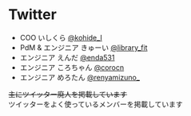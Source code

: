 # Twitter

 * COO いしくら [@kohide_I](https://twitter.com/kohide_i) 
 * PdM & エンジニア きゅーい [@library_fit](https://twitter.com/library_fit)
 * エンジニア えんだ [@enda531](https://twitter.com/enda531)
 * エンジニア ころちゃん [@corocn](https://twitter.com/corocn) 
 * エンジニア めろたん [@renyamizuno_](https://twitter.com/renyamizuno_)

~~主にツイッター廃人を掲載しています~~ <br>
ツイッターをよく使っているメンバーを掲載しています